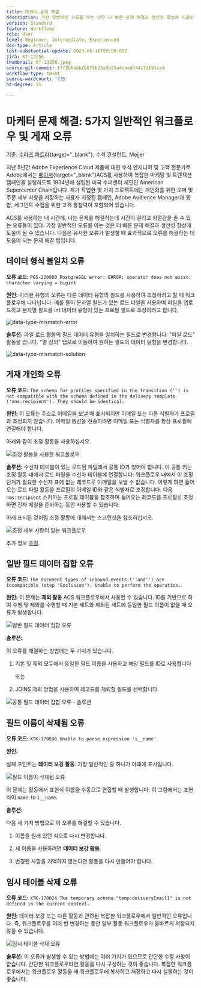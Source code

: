 ```yaml
---
title: 마케터 문제 해결
description: 가장 일반적인 오류를 아는 것은 더 빠른 문제 해결과 생산성 향상에 도움이 될 수 있습니다. 이러한 문제 해결 팁은 유사한 오류가 발생할 때 효과적으로 오류를 해결하는 데 도움이 됩니다.
version: Standard
feature: Workflows
role: User
level: Beginner, Intermediate, Experienced
doc-type: Article
last-substantial-update: 2023-05-18T00:00:00Z
jira: KT-13256
thumbnail: KT-13256.jpeg
source-git-commit: f7f2b6abb26075b25a3b55e4ceed744172691ce8
workflow-type: tm+mt
source-wordcount: '735'
ht-degree: 1%

---
```



# 마케터 문제 해결: 5가지 일반적인 워크플로우 및 게재 오류

기준: [수라즈 파트라](https://www.linkedin.com/in/suraj-p-51612053/){target="_blank"}, 수석 컨설턴트, Meijer

지난 5년간 Adobe Experience Cloud 제품에 대한 수석 엔지니어 및 고객 전문가로 Adobe에서는 [메이저](https://www.meijer.com/){target="_blank"}ACS를 사용하여 복잡한 마케팅 및 트랜잭션 캠페인을 실행하도록 1934년에 설립된 미국 수퍼센터 체인인 American Supercenter Chain입니다. 제가 작업한 몇 가지 프로젝트에는 개인화를 위한 오퍼 및 주문 세부 사항을 저장하는 사용자 지정된 캠페인, Adobe Audience Manager과 통합, 세그먼트 수집을 위한 고객 통찰력이 포함되어 있습니다.


ACS를 사용하는 내 시간에, 나는 문제를 해결하는데 시간이 걸리고 좌절감을 줄 수 있는 오류들이 있다. 가장 일반적인 오류를 아는 것은 더 빠른 문제 해결과 생산성 향상에 도움이 될 수 있습니다. 다음은 유사한 오류가 발생할 때 효과적으로 오류를 해결하는 데 도움이 되는 문제 해결 팁입니다.

## 데이터 형식 불일치 오류

**오류 코드:**
`PGS-220000 PostgreSQL error: ERROR: operator does not exist: character varying = bigint`

**원인:**
이러한 유형의 오류는 다른 데이터 유형의 필드를 사용하여 조정하려고 할 때 워크플로우에 나타납니다. 예를 들어 문자열 필드가 있는 로드 파일을 사용하여 파일을 업로드하고 문자열 필드를 int 데이터 유형이 있는 프로필 필드로 조정하려고 합니다.

![data-type-mismatch-error](/help/assets/kt-13256/data-type-mismatch.png)

**솔루션:**
파일 로드 활동의 필드 데이터 유형을 일치하는 필드로 변경합니다. &quot;파일 로드&quot; 활동을 엽니다. &quot;열 정의&quot; 탭으로 이동하여 원하는 필드의 데이터 유형을 변경합니다.


![data-type-mismatch-solution](/help/assets/kt-13256/data-type-mismatch-solution.png)

## 게재 개인화 오류

**오류 코드:**
`The schema for profiles specified in the transition ('') is not compatible with the schema defined in the delivery template ('nms:recipient'). They should be identical.`

**원인:**
이 오류는 주소로 이메일을 보낼 때 표시되지만 이메일 또는 다른 식별자가 프로필과 조정되지 않습니다. 이메일 통신을 전송하려면 이메일 또는 식별자를 항상 프로필에 연결해야 합니다.

아래와 같이 조정 활동을 사용하십시오.

![조정 활동을 사용한 워크플로우](/help/assets/kt-13256/del-persn-error-wf.png)

**솔루션:**
수신자 테이블이 있는 로드된 파일에서 공통 ID가 있어야 합니다. 이 공통 키는 조정 활동 내에서 로드 파일을 수신자 테이블에 연결합니다. 워크플로우 내에서 이 조정 단계가 필요한 수신자 표에 없는 레코드로 이메일을 보낼 수 없습니다. 이렇게 하면 들어오는 로드 파일 활동을 프로필의 이메일 ID와 같은 식별자로 조정합니다. 다음 `nms:recipient` 스키마는 프로필 테이블을 참조하며 들어오는 레코드를 프로필로 조정하면 전자 메일을 준비하는 동안 사용할 수 있습니다.

아래 표시된 것처럼 조정 활동에 대해서는 스크린샷을 참조하십시오.

![조정 세부 사항이 있는 워크플로우](/help/assets/kt-13256/del-persn-error-wf-solution.png)

추가 정보 [조정](https://experienceleague.adobe.com/docs/campaign-standard/using/managing-processes-and-data/data-management-activities/reconciliation.html?lang=en).

## 일반 필드 데이터 집합 오류

**오류 코드:**
`The document types of inbound events (''and'') are incompatible (step 'Exclusion'). Unable to perform the operation. `

**원인:**
이 문제는 **제외 활동** ACS 워크플로우에서 사용할 수 있습니다. ID를 기반으로 하여 수행 및 제외를 수행할 때 기본 세트와 제외된 세트에 동일한 필드 이름이 없을 때 오류가 발생합니다.


![일반 필드 데이터 집합 오류](/help/assets/kt-13256/dataset-error.png)

**솔루션:**

이 오류를 해결하는 방법에는 두 가지가 있습니다.

1. 기본 및 제외 모두에서 동일한 필드 이름을 사용하고 해당 필드를 ID로 사용합니다

   또는

1. JOINS 제외 방법을 사용하여 레코드를 제외할 필드를 선택합니다.

![공통 필드 데이터 집합 오류 - 솔루션 ](/help/assets/kt-13256/dataset-error-solution.png)

## 필드 이름이 삭제됨 오류

**오류 코드:**
`XTK-170036 Unable to parse expression 'i__name'`

**원인:**

실패 포인트는 **데이터 보강 활동**. 가장 일반적인 중 하나가 아래에 표시됩니다.

![필드 이름이 삭제됨 오류](/help/assets/kt-13256/field-name-dropped-error.png)

이 문제는 활동에서 표현식 이름을 수동으로 편집할 때 발생합니다. 이 그림에서는 표현식이 `name `to `i__name`.

**솔루션:**

다음 세 가지 방법으로 이 오류를 해결할 수 있습니다.

1. 이름을 원래 있던 식으로 다시 변경합니다.

2. 새 이름을 사용하려면 **데이터 보강 활동**.

3. 변경된 사항을 기억하지 않는다면 활동을 다시 만들어야 합니다.

## 임시 테이블 삭제 오류 

**오류 코드:**
`XTK-170024 The temporary schema "temp:deliveryEmail1" is not defined in the current context.`

**원인:**
데이터 보강 또는 다른 활동과 관련된 복잡한 워크플로우에서 일반적인 오류입니다. 즉, 워크플로우를 여러 번 변경하는 동안 일부 활동 워크플로우가 올바르게 저장되지 않을 수 있습니다.

![임시 테이블 삭제 오류 ](/help/assets/kt-13256/temp-table-dropped-error.png)

**솔루션:**
이 오류가 발생할 수 있는 방법에는 여러 가지가 있으므로 간단한 수정 사항이 없습니다. 간단한 워크플로우라면 활동을 다시 구성하는 것이 좋습니다. 복잡한 워크플로우에서는 워크플로우 활동을 새 워크플로우에 복사하고 저장하고 다시 실행하는 것이 좋습니다.